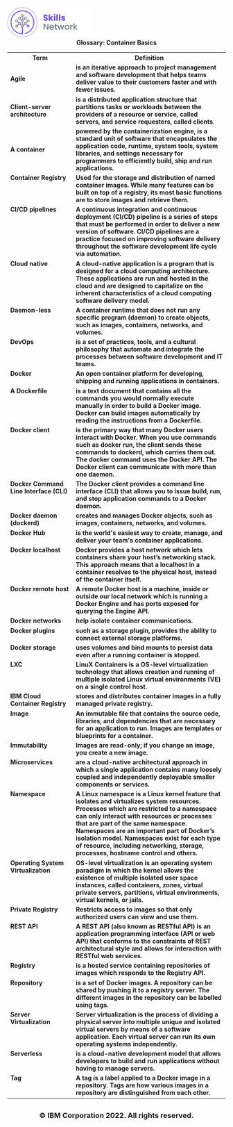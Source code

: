 <img src="images/IDSN.png" width="200">


<div align="center"></b>
<b>Glossary: Container Basics
</div>

<table>
<tr>
<th width="30%">Term</th width="70%"><th>Definition</th>
</tr>

<tr>
<td width="30%"><b>Agile</b></td>
<td width="70%">is an iterative approach to project management and software development that helps teams deliver value to their customers faster and with fewer issues.
</tr>

<tr>
<td width="30%"><b>Client-server architecture </b></td>
<td width="70%">is a distributed application structure that partitions tasks or workloads between the providers of a resource or service, called servers, and service requesters, called clients.
</tr>

<tr>
<td width="30%"><b>A container</b></td>
<td width="70%">powered by the containerization engine, is a standard unit of software that encapsulates the application code, runtime, system tools, system libraries, and settings necessary for programmers to efficiently build, ship and run applications.
</tr>

<tr>
<td width="30%"valign="top"><b>Container Registry</b></td>
<td width="70%">
Used for the storage and distribution of named 
container images. While many features can be built on 
top of a registry, its most basic functions are to store images and retrieve them.
</td>
</tr>

<tr>
<td width="30%"valign="top"><b>CI/CD pipelines</b></td>
<td width="70%">
A continuous integration and continuous deployment (CI/CD) pipeline is a series of steps that must be performed in order to deliver a new version of software. CI/CD pipelines are a practice focused on improving software delivery throughout the software development life cycle via automation. 
</td>
</tr>

<tr>
<td width="30%"valign="top"><b>Cloud native</b></td>
<td width="70%">
A cloud-native application is a program that is designed for a cloud computing architecture. These applications are run and hosted in the cloud and are designed to capitalize on the inherent characteristics of a cloud computing software delivery model.
</td>
</tr>

<tr>
<td width="30%"valign="top"><b>Daemon-less</b></td>
<td width="70%">
A container runtime that does not run any specific program (daemon) to create objects, such as images, containers, networks, and volumes.
</td>
</tr>

<tr>
<td width="30%"valign="top"><b>DevOps</b></td>
<td width="70%">
is a set of practices, tools, and a cultural philosophy that automate and integrate the processes between software development and IT teams.
</td>
</tr>

<tr>
<td width="30%"valign="top"><b>Docker</b></td>
<td width="70%">
An open container platform for developing, shipping and running applications in containers. 
</td>
</tr>

<tr>
<td width="30%"valign="top"><b>A Dockerfile</b></td>
<td width="70%">
is a text document that contains all the commands you would normally execute manually in order to build a Docker image. Docker can build images automatically by reading the instructions from a Dockerfile.
</td>
</tr>

<tr>
<td width="30%"valign="top"><b>Docker client</b></td>
<td width="70%">
is the primary way that many Docker users interact with Docker. When you use commands such as docker run, the client sends these commands to dockerd, which carries them out. The docker command uses the Docker API. The Docker client can communicate with more than one daemon.
</td>
</tr>

<tr>
<td width="30%"valign="top"><b>Docker Command Line Interface (CLI)</b></td>
<td width="70%">
The Docker client provides a command line interface (CLI) that allows you to issue build, run, and stop application commands to a Docker daemon.
</td>
</tr>

<tr>
<td width="30%"valign="top"><b>Docker daemon (dockerd)</b></td>
<td width="70%">
creates and manages Docker objects, such as images, containers, networks, and volumes.
</td>
</tr>

<tr>
<td width="30%"valign="top"><b>Docker Hub</b></td>
<td width="70%">
is the world's easiest way to create, manage, and deliver your team's container applications. 
</td>
</tr>

<tr>
<td width="30%"valign="top"><b>Docker localhost</b></td>
<td width="70%">
Docker provides a host network which lets containers share your host’s networking stack. This approach means that a localhost in a container resolves to the physical host, instead of the container itself.
</td>
</tr>

<tr>
<td width="30%"valign="top"><b>Docker remote host</b></td>
<td width="70%">
A remote Docker host is a machine, inside or outside our local network which is running a Docker Engine and has ports exposed for querying the Engine API.
</td>
</tr>

<tr>
<td width="30%"valign="top"><b>Docker networks</b></td>
<td width="70%">
help isolate container communications.
</td>
</tr>

<tr>
<td width="30%"valign="top"><b>Docker plugins</b></td>
<td width="70%">
such as a storage plugin, provides the ability to connect external storage platforms.
</td>
</tr>

<tr>
<td width="30%"valign="top"><b>Docker storage</b></td>
<td width="70%">
uses volumes and bind mounts to persist data even after a running container is stopped.
</td>
</tr>

<tr>
<td width="30%"valign="top"><b>LXC</b></td>
<td width="70%">
LinuX Containers is a OS-level virtualization technology that allows creation and running of multiple isolated Linux virtual environments (VE) on a single control host.
</td>
</tr>

<tr>
<td width="30%"valign="top"><b>IBM Cloud Container Registry </b></td>
<td width="70%">
stores and distributes container images in a fully managed private registry. 
</td>
</tr>

<tr>
<td width="30%"valign="top"><b>Image</b></td>
<td width="70%">
An immutable file that contains the source code,
libraries, and dependencies that are necessary for an 
application to run. Images are templates or blueprints 
for a container. 
</td>
</tr>

<tr>
<td width="30%"valign="top"><b>Immutability</b></td>
<td width="70%">
Images are read-only; if you change an image, you 
create a new image.
</td>
</tr>

<tr>
<td width="30%"valign="top"><b>Microservices</b></td>
<td width="70%">
are a cloud-native architectural approach in which a single application contains many loosely coupled and independently deployable smaller components or services. 
</td>
</tr>

<tr>
<td width="30%"valign="top"><b>Namespace</b></td>
<td width="70%">
A Linux namespace is a Linux kernel feature that isolates and virtualizes system resources. Processes which are restricted to a namespace can only interact with resources or processes that are part of the same namespace. Namespaces are an important part of Docker’s isolation model. Namespaces exist for each type of resource, including networking, storage, processes, hostname control and others.
</td>
</tr>

<tr>
<td width="30%"valign="top"><b>Operating System Virtualization</b></td>
<td width="70%">
OS-level virtualization is an operating system paradigm in which the kernel allows the existence of multiple isolated user space instances, called containers, zones, virtual private servers, partitions, virtual environments, virtual kernels, or jails.
</td>
</tr>

<tr>
<td width="30%"valign="top"><b>Private Registry</b></td>
<td width="70%">
Restricts access to images so that only authorized 
users can view and use them.
</td>
</tr>

<tr>
<td width="30%"valign="top"><b>REST API </b></td>
<td width="70%">
A REST API (also known as RESTful API) is an application programming interface (API or web API) that conforms to the constraints of REST architectural style and allows for interaction with RESTful web services.
</td>
</tr>

<tr>
<td width="30%"valign="top"><b>Registry</b></td>
<td width="70%">
is a hosted service containing repositories of images which responds to the Registry API.
</td>
</tr>

<tr>
<td width="30%"valign="top"><b>Repository</b></td>
<td width="70%">
is a set of Docker images. A repository can be shared by pushing it to a registry server. The different images in the repository can be labelled using tags.
</td>
</tr>

<tr>
<td width="30%"valign="top"><b>Server Virtualization</b></td>
<td width="70%">
Server virtualization is the process of dividing a physical server into multiple unique and isolated virtual servers by means of a software application. Each virtual server can run its own operating systems independently.
</td>
</tr>

<tr>
<td width="30%"valign="top"><b>Serverless</b></td>
<td width="70%">
is a cloud-native development model that allows developers to build and run applications without having to manage servers.
</td>
</tr>

<tr>
<td width="30%" valign="top"><b>Tag</b></td>
<td width="70%">
A tag is a label applied to a Docker image in a repository. Tags are how various images in a repository are distinguished from each other.
</td>
</tr>

</table>


## <h3 align="center"> © IBM Corporation 2022. All rights reserved. <h3/>
